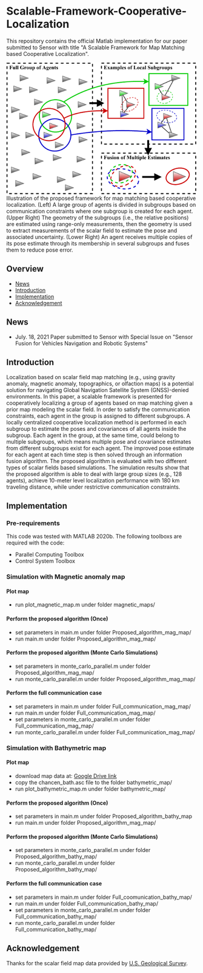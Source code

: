 # Scalable-Framework-Cooperative-Localization

This repository contains the official Matlab implementation for our paper submitted to Sensor with title "A Scalable Framework for Map Matching based Cooperative Localization".

<img align="center" src="https://github.com/wvu-irl/Scalable-Framework-Cooperative-Localization/blob/main/docs/overall_approach.png">
Illustration of the proposed framework for map matching based cooperative localization. (Left) A large group of agents is divided in subgroups based on communication constraints where one subgroup is created for each agent. (Upper Right) The geometry of the subgroups (i.e., the relative positions) are estimated using range-only measurements, then the geometry is used to extract measurements of the scalar field to estimate the pose and associated uncertainty. (Lower Right) An agent receives multiple copies of its pose estimate through its membership in several subgroups and fuses them to reduce pose error.

## Overview
- [News](#news)
- [Introduction](#dependencies)
- [Implementation](#implementation)
- [Acknowledgement](#acknowledgement)

## News
- July. 18, 2021 Paper submitted to Sensor with Special Issue on "Sensor Fusion for Vehicles Navigation and Robotic Systems"

## Introduction
Localization based on scalar field map matching (e.g., using gravity anomaly, magnetic anomaly, topographics, or olfaction maps) is a potential solution for navigating Global Navigation Satellite System (GNSS)-denied environments. In this paper, a scalable framework is presented for cooperatively localizing a group of agents based on map matching given a prior map modeling the scalar field. In order to satisfy the communication constraints, each agent in the group is assigned to different subgroups. A locally centralized cooperative localization method is performed in each subgroup to estimate the poses and covariances of all agents inside the subgroup. Each agent in the group, at the same time, could belong to multiple subgroups, which means multiple pose and covariance estimates from different subgroups exist for each agent. The improved pose estimate for each agent at each time step is then solved through an information fusion algorithm. The proposed algorithm is evaluated with two different types of scalar fields based simulations. The simulation results show that the proposed algorithm is able to deal with large group sizes (e.g., 128 agents), achieve 10-meter level localization performance with 180 km traveling distance, while under restrictive communication constraints.

## Implementation

### Pre-requirements
This code was tested with MATLAB 2020b. The following toolboxs are required with the code:

- Parallel Computing Toolbox
- Control System Toolbox

### Simulation with Magnetic anomaly map
#### Plot map
- run plot_magnetic_map.m under folder magnetic_maps/

#### Perform the proposed algorithm (Once)
- set parameters in main.m under folder Proposed_algorithm_mag_map/
- run main.m under folder Proposed_algorithm_mag_map/

#### Perform the proposed algorithm (Monte Carlo Simulations)
- set parameters in monte_carlo_parallel.m under folder Proposed_algorithm_mag_map/
- run monte_carlo_parallel.m under folder Proposed_algorithm_mag_map/

#### Perform the full communication case
- set parameters in main.m under folder Full_communication_mag_map/
- run main.m under folder Full_communication_mag_map/
- set parameters in monte_carlo_parallel.m under folder Full_communication_mag_map/
- run monte_carlo_parallel.m under folder Full_communication_mag_map/


### Simulation with Bathymetric map
#### Plot map
- download map data at: [Google Drive link](https://drive.google.com/file/d/14npOMaTV6z6uZIB4Uet7j0KISWl9a9CN/view?usp=sharing)
- copy the chancen_bath.asc file to the folder bathymetric_map/
- run plot_bathymetric_map.m under folder bathymetric_map/

#### Perform the proposed algorithm (Once)
- set parameters in main.m under folder Proposed_algorithm_bathy_map
- run main.m under folder Proposed_algorithm_mag_map/

#### Perform the proposed algorithm (Monte Carlo Simulations)
- set parameters in monte_carlo_parallel.m under folder Proposed_algorithm_bathy_map/
- run monte_carlo_parallel.m under folder Proposed_algorithm_bathy_map/

#### Perform the full communication case

- set parameters in main.m under folder Full_coomunication_bathy_map/
- run main.m under folder Full_communication_bathy_map/
- set parameters in monte_carlo_parallel.m under folder Full_communication_bathy_map/
- run monte_carlo_parallel.m under folder Full_communication_bathy_map/

## Acknowledgement
Thanks for the scalar field map data provided by [U.S. Geological Survey](https://www.usgs.gov/).

